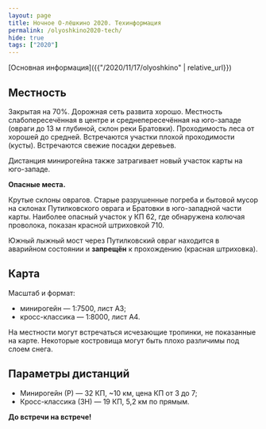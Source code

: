 ```yaml
---
layout: page
title: Ночное О-лёшкино 2020. Техинформация
permalink: /olyoshkino2020-tech/
hide: true
tags: ["2020"]
---
```


[Основная информация]({{"/2020/11/17/olyoshkino" | relative_url}})

Местность
---------

Закрытая на 70%.
Дорожная сеть развита хорошо.
Местность слабопересечённая в центре и среднепересечённая на юго-западе (овраги до 13 м глубиной, склон реки Братовки).
Проходимость леса от хорошей до средней.
Встречаются участки плохой проходимости (кусты).
Встречаются свежие посадки деревьев.

Дистанция минирогейна также затрагивает новый участок карты на юго-западе.

**Опасные места.**

Крутые склоны оврагов.
Старые разрушенные погреба и бытовой мусор на склонах Путилковского оврага и Братовки в юго-западной части карты.
Наиболее опасный участок у КП 62, где обнаружена колючая проволока, показан красной штриховкой 710.

Южный лыжный мост через Путилковский овраг находится в аварийном состоянии и **запрещён** к прохождению (красная штриховка).

Карта
-----

Масштаб и формат:
* минирогейн — 1:7500, лист А3;
* кросс-классика — 1:8000, лист А4.

На местности могут встречаться исчезающие тропинки, не показанные на карте.
Некоторые костровища могут быть плохо различимы под слоем снега.

Параметры дистанций
-------------------

* Минирогейн (Р) — 32 КП, ~10 км, цена КП от 3 до 7;
* Кросс-классика (ЗН) — 19 КП, 5,2 км по прямым.

**До встречи на встрече!**

